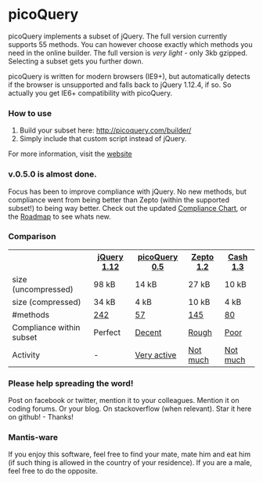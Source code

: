 # picoQuery
picoQuery implements a subset of jQuery. The full version currently supports 55 methods. You can however choose exactly which methods you need in the online builder. The full version is *very light* - only 3kb gzipped. Selecting a subset gets you further down.

picoQuery is written for modern browsers (IE9+), but automatically detects if the browser is unsupported and falls back to jQuery 1.12.4, if so. So actually you get IE6+ compatibility with picoQuery.

### How to use

1. Build your subset here: http://picoquery.com/builder/<br>
2. Simply include that custom script instead of jQuery.

For more information, visit the [website](http://picoquery.com/)

### v.0.5.0 is almost done.
Focus has been to improve compliance with jQuery. No new methods, but compliance went from being better than Zepto (within the supported subset!) to being way better. Check out the updated [Compliance Chart](http://picoquery.com/compliance_chart), or the [Roadmap](http://picoquery.com/roadmap) to see whats new.


### Comparison
<table>
<tr>
  <td></td>
  <th><a href="http://jquery.com" title="jQuery 1.12.4">jQuery 1.12</a></th>
  <th><a href="http://picoquery.com" title="FULL VERSION">picoQuery 0.5</a></th>
  <th><a href="https://github.com/madrobby/zepto" title="Click to go to github page. There is also a webpage zeptojs.com" title="Zepto 1.2.0">Zepto 1.2</a></th>
  <th><a href="https://github.com/kenwheeler/cash" title="Click to go to github page" title="Cash 1.3.0">Cash 1.3</a></th>
</tr>
<tr>
  <td>size (uncompressed)</td>
  <td title="98.1 kb minified without compression, 33.8 kb gzipped">98 kB</td>
  <td title="14 kB minified without compression, 4.3 kB gzipped">14 kB</td>
  <td title="26.6 kB minified without compression, 9.8 kB gzipped">27 kB</td>
  <td title="9.7 kB minified without compression, 3.6 kB gzipped">10 kB</td>
</tr>
<tr>
  <td>size (compressed)</td>
  <td title="98.1 kb minified without compression, 33.8 kb gzipped">34 kB</td>
  <td title="14 kB minified without compression, 4.3 kB gzipped">4 kB</td>
  <td title="26.6 kB minified without compression, 9.8 kB gzipped">10 kB</td>
  <td title="9.7 kB minified without compression, 3.6 kB gzipped">4 kB</td>
</tr>
<tr>
  <td>#methods</td>
  <td><a href="http://picoquery.com/subsets" title="148 instance methods + 94 class methods. Click to see which">242</a></td>
  <td><a href="http://picoquery.com/subsets" title="52 instance methods + 5 class methods. Click to see which">57</a></td>
  <td><a href="http://picoquery.com/subsets" title="112 instance methods + 33 class methods. Click to see which">145</a></td>
  <td><a href="http://picoquery.com/subsets" title="67 instance methods + 13 class methods. Click to see which">80</a></td>
</tr>
<tr>
  <td>Compliance within subset</td>
  <td title="Perfect, by definition">Perfect</td>
  <td><a href="http://picoquery.com/compliance_chart" title="78% of the methods are fully or approximately implemented. 22% are only partially implemented. Click to see compliance chart">Decent</a></td>
  <td><a href="http://picoquery.com/compliance_chart" title="39% of the methods we have examined are fully or approximately implemented. 61% are only partially implemented. Click to see compliance chart">Rough</a></td>
  <td><a href="http://picoquery.com/compliance_chart" title="17% of the methods we have examined are fully or approximately implemented. 83% are only partially implemented. Click for details">Poor</a></td>
</tr>

<tr>
  <td>Activity</td>
  <td>-</td>
  <td><a href="https://github.com/rosell-dk/picoQuery/graphs/commit-activity">Very active</a></td>
  <td><a href="https://github.com/madrobby/zepto/graphs/commit-activity">Not much</a></td>
  <td><a href="https://github.com/kenwheeler/cash/graphs/commit-activity">Not much</a></td>
</tr>
</table>


### Please help spreading the word!
Post on facebook or twitter, mention it to your colleagues. Mention it on coding forums. Or your blog. On stackoverflow (when relevant). Star it here on github! - Thanks!

### Mantis-ware
If you enjoy this software, feel free to find your mate, mate him and eat him (if such thing is allowed in the country of your residence). If you are a male, feel free to do the opposite.

